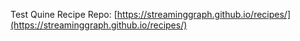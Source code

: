 Test Quine Recipe Repo: [https://streaminggraph.github.io/recipes/](https://streaminggraph.github.io/recipes/)  
